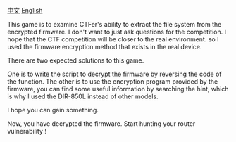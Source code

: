 [中文](./README_zh.md) [English](./README.md)

This game is to examine CTFer's ability to extract the file system from the encrypted firmware. I don't want to just ask questions for the competition. I hope that the CTF competition will be closer to the real environment. so I used the firmware encryption method that exists in the real device.

There are two expected solutions to this game.

One is to write the script to decrypt the firmware by reversing the code of the function. The other is to use the encryption program provided by the firmware, you can find some useful information by searching the hint, which is why I used the DIR-850L instead of other models. 

I hope you can gain something.

Now, you have decrypted the firmware. Start hunting your router vulnerability !
